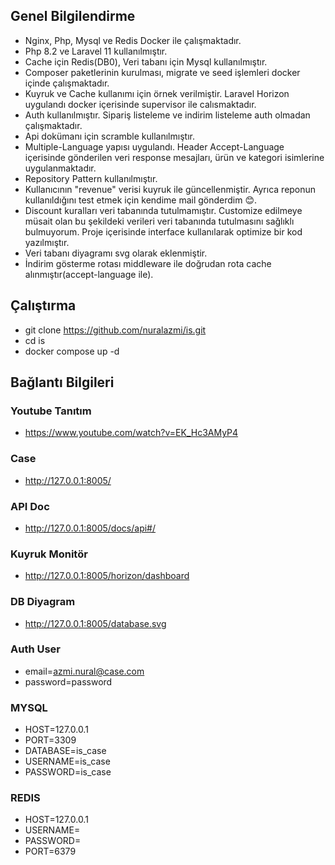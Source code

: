 ## Genel Bilgilendirme

- Nginx, Php, Mysql ve Redis Docker ile çalışmaktadır.
- Php 8.2 ve Laravel 11 kullanılmıştır. 
- Cache için Redis(DB0), Veri tabanı için Mysql kullanılmıştır.
- Composer paketlerinin kurulması, migrate ve seed işlemleri docker içinde çalışmaktadır.
- Kuyruk ve Cache kullanımı için örnek verilmiştir. Laravel Horizon uygulandı docker içerisinde supervisor ile calısmaktadır.
- Auth kullanılmıştır. Sipariş listeleme ve indirim listeleme auth olmadan çalışmaktadır.
- Api dokümanı için scramble kullanılmıştır.
- Multiple-Language yapısı uygulandı. Header Accept-Language içerisinde gönderilen veri response mesajları, ürün ve kategori isimlerine uygulanmaktadır. 
- Repository Pattern kullanılmıştır.
- Kullanıcının "revenue" verisi kuyruk ile güncellenmiştir. Ayrıca reponun kullanıldığını test etmek için kendime mail gönderdim 😊.
- Discount kuralları veri tabanında tutulmamıştır. Customize edilmeye müsait olan bu şekildeki verileri veri tabanında tutulmasını sağlıklı bulmuyorum. Proje içerisinde interface kullanılarak optimize bir kod yazılmıştır.
- Veri tabanı diyagramı svg olarak eklenmiştir.
- İndirim gösterme rotası middleware ile doğrudan rota cache alınmıştır(accept-language ile).

## Çalıştırma

- git clone https://github.com/nuralazmi/is.git
- cd is
- docker compose up -d

## Bağlantı Bilgileri

### Youtube Tanıtım
- https://www.youtube.com/watch?v=EK_Hc3AMyP4

### Case
- http://127.0.0.1:8005/

### API Doc
- http://127.0.0.1:8005/docs/api#/

### Kuyruk Monitör
- http://127.0.0.1:8005/horizon/dashboard

### DB Diyagram
- http://127.0.0.1:8005/database.svg

### Auth User
- email=azmi.nural@case.com
- password=password

### MYSQL
- HOST=127.0.0.1 
- PORT=3309 
- DATABASE=is_case 
- USERNAME=is_case 
- PASSWORD=is_case

### REDIS
- HOST=127.0.0.1
- USERNAME=
- PASSWORD=
- PORT=6379 
